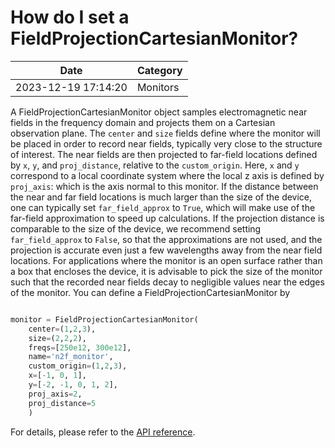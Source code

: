 # How do I set a FieldProjectionCartesianMonitor?

| Date       | Category    |
|------------|-------------|
| 2023-12-19 17:14:20 | Monitors |


A FieldProjectionCartesianMonitor object samples electromagnetic near fields in the frequency domain and projects them on a Cartesian observation plane. The `center` and `size` fields define where the monitor will be placed in order to record near fields, typically very close to the structure of interest. The near fields are then projected to far-field locations defined by `x`, `y`, and `proj_distance`, relative to the `custom_origin`. Here, `x` and `y` correspond to a local coordinate system where the local z axis is defined by `proj_axis`: which is the axis normal to this monitor. If the distance between the near and far field locations is much larger than the size of the device, one can typically set `far_field_approx` to `True`, which will make use of the far-field approximation to speed up calculations. If the projection distance is comparable to the size of the device, we recommend setting `far_field_approx` to `False`, so that the approximations are not used, and the projection is accurate even just a few wavelengths away from the near field locations. For applications where the monitor is an open surface rather than a box that encloses the device, it is advisable to pick the size of the monitor such that the recorded near fields decay to negligible values near the edges of the monitor. You can define a FieldProjectionCartesianMonitor by



```python

monitor = FieldProjectionCartesianMonitor(
    center=(1,2,3),
    size=(2,2,2),
    freqs=[250e12, 300e12],
    name='n2f_monitor',
    custom_origin=(1,2,3),
    x=[-1, 0, 1],
    y=[-2, -1, 0, 1, 2],
    proj_axis=2,
    proj_distance=5
    )

```



For details, please refer to the [API reference](https://docs.flexcompute.com/projects/tidy3d/en/latest/api/_autosummary/tidy3d.FieldProjectionCartesianMonitor.html).